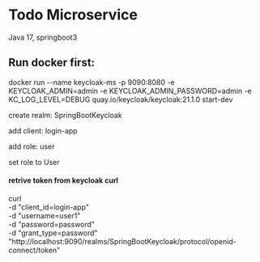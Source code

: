 # Todo Microservice
Java 17, springboot3

## Run docker first:

docker run --name keycloak-ms -p 9090:8080 -e KEYCLOAK_ADMIN=admin -e KEYCLOAK_ADMIN_PASSWORD=admin -e KC_LOG_LEVEL=DEBUG quay.io/keycloak/keycloak:21.1.0 start-dev

create realm: SpringBootKeycloak

add client:  login-app

add role: user

set role to User




#### retrive token from keycloak curl

curl \
-d "client_id=login-app" \
-d "username=user1" \
-d "password=password" \
-d "grant_type=password" \
"http://localhost:9090/realms/SpringBootKeycloak/protocol/openid-connect/token"